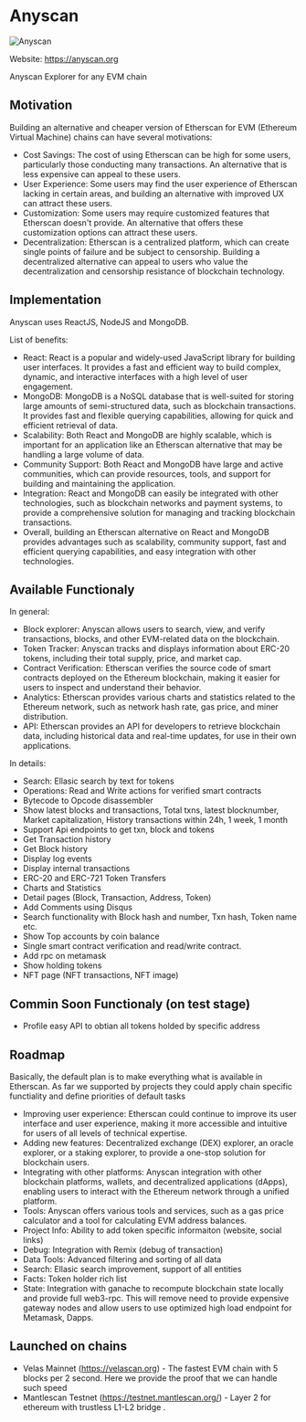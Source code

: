 # Anyscan

![Anyscan](https://anyscan.org/img/logo.svg)

Website: https://anyscan.org

Anyscan Explorer for any EVM chain

## Motivation 

Building an alternative and cheaper version of Etherscan for EVM (Ethereum Virtual Machine) chains can have several motivations:

* Cost Savings: The cost of using Etherscan can be high for some users, particularly those conducting many transactions. An alternative that is less expensive can appeal to these users.
* User Experience: Some users may find the user experience of Etherscan lacking in certain areas, and building an alternative with improved UX can attract these users.
* Customization: Some users may require customized features that Etherscan doesn't provide. An alternative that offers these customization options can attract these users.
* Decentralization: Etherscan is a centralized platform, which can create single points of failure and be subject to censorship. Building a decentralized alternative can appeal to users who value the decentralization and censorship resistance of blockchain technology.

## Implementation 

Anyscan uses ReactJS, NodeJS and MongoDB. 

List of benefits: 

* React: React is a popular and widely-used JavaScript library for building user interfaces. It provides a fast and efficient way to build complex, dynamic, and interactive interfaces with a high level of user engagement.
* MongoDB: MongoDB is a NoSQL database that is well-suited for storing large amounts of semi-structured data, such as blockchain transactions. It provides fast and flexible querying capabilities, allowing for quick and efficient retrieval of data.
* Scalability: Both React and MongoDB are highly scalable, which is important for an application like an Etherscan alternative that may be handling a large volume of data.
* Community Support: Both React and MongoDB have large and active communities, which can provide resources, tools, and support for building and maintaining the application.
* Integration: React and MongoDB can easily be integrated with other technologies, such as blockchain networks and payment systems, to provide a comprehensive solution for managing and tracking blockchain transactions.
* Overall, building an Etherscan alternative on React and MongoDB provides advantages such as scalability, community support, fast and efficient querying capabilities, and easy integration with other technologies.


## Available Functionaly

In general: 

* Block explorer: Anyscan allows users to search, view, and verify transactions, blocks, and other EVM-related data on the blockchain.
* Token Tracker: Anyscan tracks and displays information about ERC-20 tokens, including their total supply, price, and market cap.
* Contract Verification: Etherscan verifies the source code of smart contracts deployed on the Ethereum blockchain, making it easier for users to inspect and understand their behavior.
* Analytics: Etherscan provides various charts and statistics related to the Ethereum network, such as network hash rate, gas price, and miner distribution.
* API: Etherscan provides an API for developers to retrieve blockchain data, including historical data and real-time updates, for use in their own applications.


In details: 

* Search: Ellasic search by text for tokens
* Operations: Read and Write actions for verified smart contracts 
* Bytecode to Opcode disassembler
* Show latest blocks and transactions, Total txns, latest blocknumber, Market capitalization, History transactions within 24h, 1 week, 1 month
* Support Api endpoints to get txn, block and tokens
* Get Transaction history
* Get Block history
* Display log events
* Display internal transactions
* ERC-20 and ERC-721 Token Transfers
* Charts and Statistics
* Detail pages (Block, Transaction, Address, Token)
* Add Comments using Disqus
* Search functionality with Block hash and number, Txn hash, Token name etc.
* Show Top accounts by coin balance
* Single smart contract verification and read/write contract.
* Add rpc on metamask
* Show holding tokens
* NFT page (NFT transactions, NFT image)


## Commin Soon Functionaly (on test stage)

* Profile easy API to obtian all tokens holded by specific address 

## Roadmap

Basically, the default plan is to make everything what is available in Etherscan.
As far we supported by projects they could apply chain specific functiality and define priorities of default tasks


* Improving user experience: Etherscan could continue to improve its user interface and user experience, making it more accessible and intuitive for users of all levels of technical expertise.
* Adding new features: Decentralized exchange (DEX) explorer, an oracle explorer, or a staking explorer, to provide a one-stop solution for blockchain users.
* Integrating with other platforms: Anyscan integration with other blockchain platforms, wallets, and decentralized applications (dApps), enabling users to interact with the Ethereum network through a unified platform.
* Tools: Anyscan offers various tools and services, such as a gas price calculator and a tool for calculating EVM address balances.
* Project Info: Ability to add token specific informaiton (website, social links)
* Debug: Integration with Remix (debug of transaction)
* Data Tools: Advanced filtering and sorting of all data
* Search: Ellasic search improvement, support of all entities 
* Facts: Token holder rich list
* State: Integration with ganache to recompute blockchain state locally and provide full web3-rpc. This will remove need to provide expensive gateway nodes and allow users to use optimized high load endpoint for Metamask, Dapps.



## Launched on chains

* Velas Mainnet (https://velascan.org) - The fastest EVM chain with 5 blocks per 2 second. Here we provide the proof that we can handle such speed
* Mantlescan Testnet (https://testnet.mantlescan.org/) - Layer 2 for ethereum with trustless L1-L2 bridge . 





